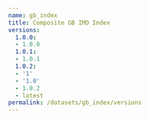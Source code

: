```yaml
---
name: gb_index
title: Composite GB IMD Index
versions:
  1.0.0:
  - 1.0.0
  1.0.1:
  - 1.0.1
  1.0.2:
  - '1'
  - '1.0'
  - 1.0.2
  - latest
permalink: /datasets/gb_index/versions
---
```

